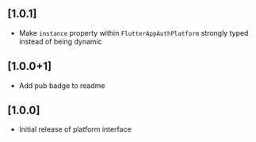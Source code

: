 ## [1.0.1]

* Make `instance` property within `FlutterAppAuthPlatform` strongly typed instead of being dynamic

## [1.0.0+1]

* Add pub badge to readme

## [1.0.0]

* Initial release of platform interface